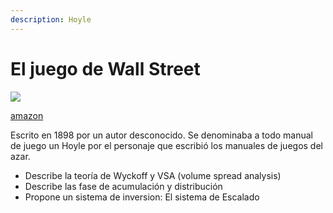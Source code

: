 ```yaml
---
description: Hoyle
---
```


# El juego de Wall Street

![](https://images-na.ssl-images-amazon.com/images/I/41QjnEsmmLL._SX331_BO1,204,203,200_.jpg)

[amazon](https://www.amazon.es/El-juego-Wall-Street-jugarlo/dp/1505553865)

Escrito en 1898 por un autor desconocido. Se denominaba a todo manual de juego un Hoyle por el personaje que escribió los manuales de juegos del azar.

* Describe la teoría de Wyckoff y VSA \(volume spread analysis\) 
* Describe las fase de acumulación y distribución 
* Propone un sistema de inversion: El sistema de Escalado

